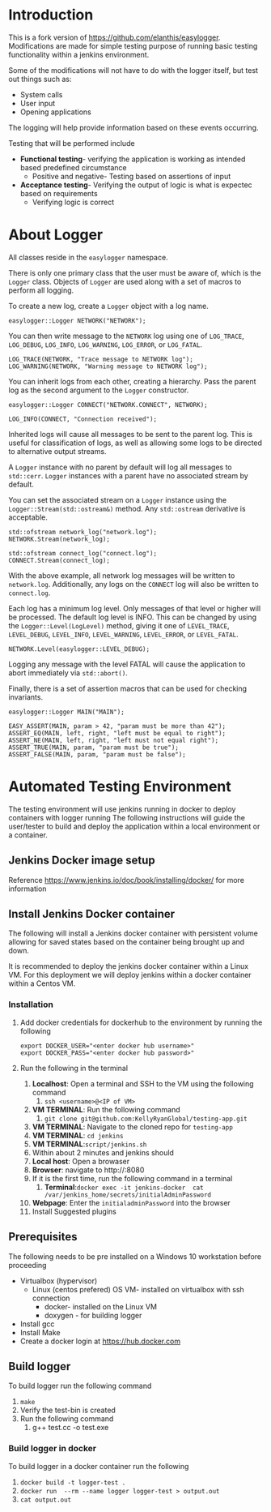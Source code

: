 # Introduction

This is a fork version of https://github.com/elanthis/easylogger. Modifications are made for simple testing purpose of running basic testing functionality within a jenkins environment.

Some of the modifications will not have to do with the logger itself, but test out things such as:
- System calls
- User input
- Opening applications

The logging will help provide information based on these events occurring.

Testing that will be performed include
- **Functional testing**- verifying the application is working as intended based predefined circumstance
   - Positive and negative- Testing based on assertions of input 
- **Acceptance testing**- Verifying the output of logic is what is expectec based on requirements
  - Verifying logic is correct

# About Logger

All classes reside in the `easylogger` namespace.

There is only one primary class that the user must be aware of, which is
the `Logger` class.  Objects of `Logger` are used along with a set of
macros to perform all logging.

To create a new log, create a `Logger` object with a log name.

	easylogger::Logger NETWORK("NETWORK");

You can then write message to the `NETWORK` log using one of `LOG_TRACE`,
`LOG_DEBUG`, `LOG_INFO`, `LOG_WARNING`, `LOG_ERROR`, or `LOG_FATAL`.

	LOG_TRACE(NETWORK, "Trace message to NETWORK log");
	LOG_WARNING(NETWORK, "Warning message to NETWORK log");

You can inherit logs from each other, creating a hierarchy.  Pass the parent
log as the second argument to the `Logger` constructor.

	easylogger::Logger CONNECT("NETWORK.CONNECT", NETWORK);

	LOG_INFO(CONNECT, "Connection received");

Inherited logs will cause all messages to be sent to the parent log.  This
is useful for classification of logs, as well as allowing some logs to be
directed to alternative output streams.

A `Logger` instance with no parent by default will log all messages to
`std::cerr`.  `Logger` instances with a parent have no associated stream by
default.

You can set the associated stream on a `Logger` instance using the
`Logger::Stream(std::ostream&)` method.  Any `std::ostream` derivative is
acceptable.

	std::ofstream network_log("network.log");
	NETWORK.Stream(network_log);

	std::ofstream connect_log("connect.log");
	CONNECT.Stream(connect_log);

With the above example, all network log messages will be written to
`network.log`.  Additionally, any logs on the `CONNECT` log will also be
written to `connect.log`.

Each log has a minimum log level.  Only messages of that level or higher
will be processed.  The default log level is INFO.  This can be changed
by using the `Logger::Level(LogLevel)` method, giving it one of
`LEVEL_TRACE`, `LEVEL_DEBUG`, `LEVEL_INFO`, `LEVEL_WARNING`, `LEVEL_ERROR`,
or `LEVEL_FATAL`.

	NETWORK.Level(easylogger::LEVEL_DEBUG);

Logging any message with the level FATAL will cause the application to
abort immediately via `std::abort()`.

Finally, there is a set of assertion macros that can be used for checking
invariants.

	easylogger::Logger MAIN("MAIN");

	EASY_ASSERT(MAIN, param > 42, "param must be more than 42");
	ASSERT_EQ(MAIN, left, right, "left must be equal to right");
	ASSERT_NE(MAIN, left, right, "left must not equal right");
	ASSERT_TRUE(MAIN, param, "param must be true");
	ASSERT_FALSE(MAIN, param, "param must be false");


# Automated Testing Environment
The testing environment will use jenkins running in docker to deploy containers with logger running
The following instructions will guide the user/tester to build and deploy the application within a local environment or a container.


## Jenkins Docker image setup
Reference https://www.jenkins.io/doc/book/installing/docker/ for more information

## Install Jenkins Docker container
The following will install a Jenkins docker container with persistent volume allowing for saved states based on the container being brought up and down.

It is recommended to deploy the jenkins docker container within a Linux VM. For this deployment we will deploy jenkins within a docker container within a Centos VM.


### Installation
1. Add docker credentials for dockerhub to the environment by running the following
   ```
   export DOCKER_USER="<enter docker hub username>"
   export DOCKER_PASS="<enter docker hub password>"
   ```

2. Run the following in the terminal
    1. **Localhost**: Open a terminal and SSH to the VM using the following command
        1. `ssh <username>@<IP of VM>`
    2. **VM TERMINAL**: Run the following command
        1. `git clone git@github.com:KellyRyanGlobal/testing-app.git`
    3. **VM TERMINAL**: Navigate to the cloned repo for `testing-app`
    4. **VM TERMINAL**: `cd jenkins`
    5. **VM TERMINAL**:`script/jenkins.sh`
    6. Within about 2 minutes and jenkins should
    7. **Local host**: Open a browaser
    8. **Browser**: navigate to http://<VM IP>:8080
    9. If it is the first time, run the following command in a terminal
        1. **Terminal**:`docker exec -it jenkins-docker  cat /var/jenkins_home/secrets/initialAdminPassword`
    10. **Webpage**: Enter the `initialadminPassword` into the browser
    11. Install Suggested plugins

## Prerequisites

The following needs to be pre installed on a Windows 10 workstation before proceeding
- Virtualbox (hypervisor)
    - Linux (centos prefered) OS VM- installed on virtualbox with ssh connection
        - docker- installed on the Linux VM
        - doxygen - for building logger
- Install gcc
- Install Make
- Create a docker login at https://hub.docker.com

## Build logger
To build logger run the following command
1. `make`
2. Verify the test-bin is created
3. Run the following command
    1. g++ test.cc -o test.exe
    

### Build logger in docker
To build logger in a docker container run the following
1. `docker build -t logger-test .`
2. `docker run  --rm --name logger logger-test > output.out`
3. `cat output.out`




